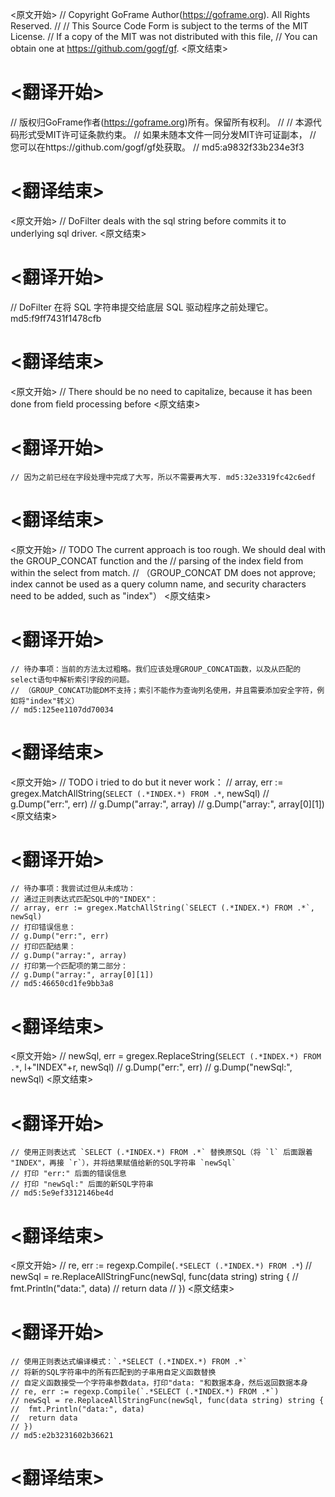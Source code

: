 
<原文开始>
// Copyright GoFrame Author(https://goframe.org). All Rights Reserved.
//
// This Source Code Form is subject to the terms of the MIT License.
// If a copy of the MIT was not distributed with this file,
// You can obtain one at https://github.com/gogf/gf.
<原文结束>

# <翻译开始>
// 版权归GoFrame作者(https://goframe.org)所有。保留所有权利。
//
// 本源代码形式受MIT许可证条款约束。
// 如果未随本文件一同分发MIT许可证副本，
// 您可以在https://github.com/gogf/gf处获取。
// md5:a9832f33b234e3f3
# <翻译结束>


<原文开始>
// DoFilter deals with the sql string before commits it to underlying sql driver.
<原文结束>

# <翻译开始>
// DoFilter 在将 SQL 字符串提交给底层 SQL 驱动程序之前处理它。 md5:f9ff7431f1478cfb
# <翻译结束>


<原文开始>
// There should be no need to capitalize, because it has been done from field processing before
<原文结束>

# <翻译开始>
	// 因为之前已经在字段处理中完成了大写，所以不需要再大写. md5:32e3319fc42c6edf
# <翻译结束>


<原文开始>
	// TODO The current approach is too rough. We should deal with the GROUP_CONCAT function and the
	// parsing of the index field from within the select from match.
	// （GROUP_CONCAT DM  does not approve; index cannot be used as a query column name, and security characters need to be added, such as "index"）
<原文结束>

# <翻译开始>
	// 待办事项：当前的方法太过粗略。我们应该处理GROUP_CONCAT函数，以及从匹配的select语句中解析索引字段的问题。
	// （GROUP_CONCAT功能DM不支持；索引不能作为查询列名使用，并且需要添加安全字符，例如将"index"转义）
	// md5:125ee1107dd70034
# <翻译结束>


<原文开始>
	// TODO i tried to do but it never work：
	// array, err := gregex.MatchAllString(`SELECT (.*INDEX.*) FROM .*`, newSql)
	// g.Dump("err:", err)
	// g.Dump("array:", array)
	// g.Dump("array:", array[0][1])
<原文结束>

# <翻译开始>
	// 待办事项：我尝试过但从未成功：
	// 通过正则表达式匹配SQL中的"INDEX"：
	// array, err := gregex.MatchAllString(`SELECT (.*INDEX.*) FROM .*`, newSql)
	// 打印错误信息：
	// g.Dump("err:", err)
	// 打印匹配结果：
	// g.Dump("array:", array)
	// 打印第一个匹配项的第二部分：
	// g.Dump("array:", array[0][1])
	// md5:46650cd1fe9bb3a8
# <翻译结束>


<原文开始>
	// newSql, err = gregex.ReplaceString(`SELECT (.*INDEX.*) FROM .*`, l+"INDEX"+r, newSql)
	// g.Dump("err:", err)
	// g.Dump("newSql:", newSql)
<原文结束>

# <翻译开始>
	// 使用正则表达式 `SELECT (.*INDEX.*) FROM .*` 替换原SQL（将 `l` 后面跟着 "INDEX"，再接 `r`），并将结果赋值给新的SQL字符串 `newSql`
	// 打印 "err:" 后面的错误信息
	// 打印 "newSql:" 后面的新SQL字符串
	// md5:5e9ef3312146be4d
# <翻译结束>


<原文开始>
	// re, err := regexp.Compile(`.*SELECT (.*INDEX.*) FROM .*`)
	// newSql = re.ReplaceAllStringFunc(newSql, func(data string) string {
	// 	fmt.Println("data:", data)
	// 	return data
	// })
<原文结束>

# <翻译开始>
	// 使用正则表达式编译模式：`.*SELECT (.*INDEX.*) FROM .*`
	// 将新的SQL字符串中的所有匹配到的子串用自定义函数替换
	// 自定义函数接受一个字符串参数data，打印"data: "和数据本身，然后返回数据本身
	// re, err := regexp.Compile(`.*SELECT (.*INDEX.*) FROM .*`)
	// newSql = re.ReplaceAllStringFunc(newSql, func(data string) string {
	// 	fmt.Println("data:", data)
	// 	return data
	// })
	// md5:e2b3231602b36621
# <翻译结束>

